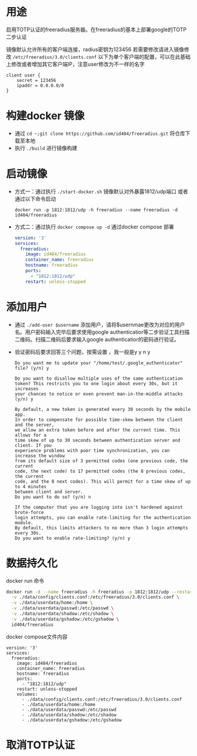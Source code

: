 # 用途
启用TOTP认证的freeradius服务器。在freeradius的基本上部署google的TOTP 二步认证

镜像默认允许所有的客户端连接，radius密钥为123456 若需要修改请进入镜像修改 `/etc/freeradius/3.0/clients.conf`
以下为单个客户端的配置，可以在此基础上修改或者增加其它客户端IP，注意user修改为不一样的名字
```
client user {
	secret = 123456
	ipaddr = 0.0.0.0/0
}
```

# 构建docker 镜像

* 通过 `cd ~;git clone https://github.com/id404/freeradius.git` 将仓库下载至本地
* 执行 `./build` 进行镜像构建


# 启动镜像

* 方式一：通过执行 `./start-docker.sh` 镜像默认对外暴露1812/udp端口
  或者通过以下命令启动
  
  ```
  docker run -p 1812:1812/udp -h freeradius --name freeradius -d id404/freeradius
  ```
* 方式二：通过执行 `docker compose up -d` 通过docker compose 部署
  ```yaml
  version: '3'
  services:
    freeradius:
      image: id404/freeradius
      container_name: freeradius
      hostname: freeradius
      ports:
        - "1812:1812/udp"
      restart: unless-stopped
  ```

# 添加用户
* 通过 `./add-user $username` 添加用户，请将$usernmae更改为对应的用户名。用户密码输入完毕后要求使用google authenticatior等二步验证工具扫描二维码。扫描二维码后要求输入google authenticatior的密码进行验证。
* 验证密码后要求回答三个问题，按需设置 ，我一般是y y n y
  
  ```
  Do you want me to update your "/home/test/.google_authenticator" file? (y/n) y

  Do you want to disallow multiple uses of the same authentication
  token? This restricts you to one login about every 30s, but it increases
  your chances to notice or even prevent man-in-the-middle attacks (y/n) y
  
  By default, a new token is generated every 30 seconds by the mobile app.
  In order to compensate for possible time-skew between the client and the server,
  we allow an extra token before and after the current time. This allows for a
  time skew of up to 30 seconds between authentication server and client. If you
  experience problems with poor time synchronization, you can increase the window
  from its default size of 3 permitted codes (one previous code, the current
  code, the next code) to 17 permitted codes (the 8 previous codes, the current
  code, and the 8 next codes). This will permit for a time skew of up to 4 minutes
  between client and server.
  Do you want to do so? (y/n) n
  
  If the computer that you are logging into isn't hardened against brute-force
  login attempts, you can enable rate-limiting for the authentication module.
  By default, this limits attackers to no more than 3 login attempts every 30s.
  Do you want to enable rate-limiting? (y/n) y
  ```
  
  
# 数据持久化
docker run 命令

```bash
docker run -d --name freeradius -h freeradius -p 1812:1812/udp --restart unless-stopped \
  -v ./data/config/clients.conf:/etc/freeradius/3.0/clients.conf \
  -v ./data/userdata/home:/home \
  -v ./data/userdata/passwd:/etc/passwd \
  -v ./data/userdata/shadow:/etc/shadow \
  -v ./data/userdata/gshadow:/etc/gshadow \
  id404/freeradius
```

docker compose文件内容
```
version: '3'
services:
  freeradius:
    image: id404/freeradius
    container_name: freeradius
    hostname: freeradius
    ports:
      - "1812:1812/udp"
    restart: unless-stopped
    volumes:
      - ./data/config/clients.conf:/etc/freeradius/3.0/clients.conf
      - ./data/userdata/home:/home
      - ./data/userdata/passwd:/etc/passwd
      - ./data/userdata/shadow:/etc/shadow
      - ./data/userdata/gshadow:/etc/gshadow
```

# 取消TOTP认证

